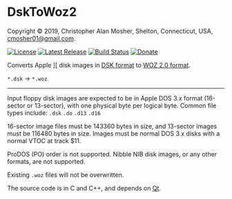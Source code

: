# DskToWoz2

Copyright © 2019, Christopher Alan Mosher, Shelton, Connecticut, USA, <cmosher01@gmail.com>.

[![License](https://img.shields.io/github/license/cmosher01/DskToWoz2.svg)](https://www.gnu.org/licenses/gpl.html)
[![Latest Release](https://img.shields.io/github/release-pre/cmosher01/DskToWoz2.svg)](https://github.com/cmosher01/DskToWoz2/releases/latest)
[![Build Status](https://travis-ci.com/cmosher01/DskToWoz2.svg?branch=master)](https://travis-ci.com/cmosher01/DskToWoz2)
[![Donate](https://img.shields.io/badge/Donate-PayPal-green.svg)](https://www.paypal.com/cgi-bin/webscr?cmd=_s-xclick&hosted_button_id=CVSSQ2BWDCKQ2)

Converts Apple ][ disk images in
[DSK format](http://apple2.org.za/gswv/a2zine/faqs/Csa2FLUTILS.html#006) to
[WOZ 2.0 format](https://applesaucefdc.com/woz/reference2/).

`*.dsk` → `*.woz`

---

Input floppy disk images are expected to be in Apple DOS 3.x format (16-sector or 13-sector),
with one physical byte per logical byte. Common file types include: `.dsk` `.do` `.d13` `.d16`

16-sector image files must be 143360 bytes in size, and 13-sector images must be 116480 bytes in size.
Images must be normal DOS 3.x disks with a normal VTOC at track $11.

ProDOS (PO) order is not supported. Nibble NIB disk images, or any other formats, are not supported.

Existing `.woz` files will not be overwritten.

The source code is in C and C++, and depends on [Qt](https://doc.qt.io/qt-5/gettingstarted.html).
